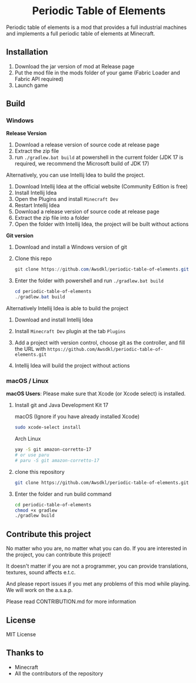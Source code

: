# <div align="middle"> Periodic Table of Elements </div>

Periodic table of elements is a mod that provides a full industrial machines and implements a full periodic table of
elements at Minecraft.

## Installation

1. Download the jar version of mod at Release page
2. Put the mod file in the mods folder of your game (Fabric Loader and Fabric API required)
3. Launch game

## Build

### Windows

**Release Version**

1. Download a release version of source code at release page
2. Extract the zip file
3. run `./gradlew.bat build` at powershell in the current folder (JDK 17 is required, we recommend the Microsoft build of JDK 17)

Alternatively, you can use Intellij Idea to build the project.

1. Download Intellij Idea at the official website (Community Edition is free)
2. Install Intellij Idea
3. Open the Plugins and install `Minecraft Dev`
4. Restart Intellij Idea
5. Download a release version of source code at release page
6. Extract the zip file into a folder
7. Open the folder with Intellij Idea, the project will be built without actions

**Git version**

1. Download and install a Windows version of git

2. Clone this repo

    ```powershell
    git clone https://github.com/Awsdkl/periodic-table-of-elements.git
    ```

3. Enter the folder with powershell and run `./gradlew.bat build`

    ```powershell
    cd periodic-table-of-elements
    ./gradlew.bat build
    ```

Alternatively Intellij Idea is able to build the project

1. Download and install Intellij Idea

2. Install `Minecraft Dev` plugin at the tab `Plugins`

3. Add a project with version control, choose git as the controller, and fill the URL
   with `https://github.com/Awsdkl/periodic-table-of-elements.git`

4. Intellij Idea will build the project without actions

### macOS / Linux

**macOS Users**: Please make sure that Xcode (or Xcode select) is installed.

1. Install git and Java Development Kit 17

    macOS (Ignore if you have already installed Xcode)

    ```sh
    sudo xcode-select install
    ```

    Arch Linux

    ```sh
    yay -S git amazon-corretto-17
    # or use paru
    # paru -S git amazon-corretto-17
    ```

2. clone this repository

    ```sh
    git clone https://github.com/Awsdkl/periodic-table-of-elements.git
    ```

3. Enter the folder and run build command

    ```sh
    cd periodic-table-of-elements
    chmod +x gradlew
    ./gradlew build
    ```

## Contribute this project

No matter who you are, no matter what you can do. If you are interested in the project, you can contribute this project!

It doesn't matter if you are not a programmer, you can provide translations, textures, sound affects e.t.c.

And please report issues if you met any problems of this mod while playing. We will work on the a.s.a.p.

Please read CONTRIBUTION.md for more information

## License

MIT License

## Thanks to

- Minecraft
- All the contributors of the repository
